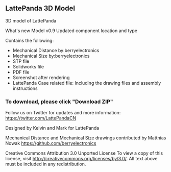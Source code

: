 LattePanda 3D Model
----------------

3D model of LattePanda

What's new
Model v0.9 
Updated component location and type

Contains the following:
- Mechanical Distance by:berryelectronics  
- Mechanical Size by:berryelectronics  
- STP file
- Solidworks file
- PDF file
- Screenshot after rendering
- LattePanda Case related file: Including the drawing files and assembly instructions

### To download, please click "Download ZIP"

Follow us on Twitter for updates and more information: https://twitter.com/LattePandaCN

Designed by Kelvin and Mark for LattePanda

Mechanical Distance and Mechanical Size drawings contributed by Matthias Nowak
https://github.com/berryelectronics

Creative Commons Attribution 3.0 Unported License 
To view a copy of this license, visit http://creativecommons.org/licenses/by/3.0/. All text above must be included in any redistribution.
